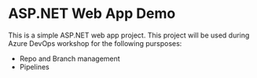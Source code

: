# ASP.NET Web App Demo

This is a simple ASP.NET web app project. This project will be used during Azure DevOps workshop for the following pursposes:
- Repo and Branch management
- Pipelines

